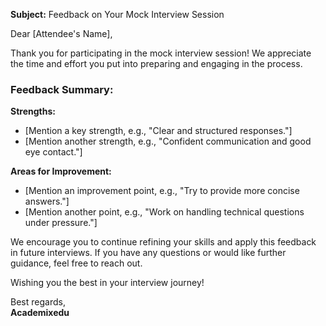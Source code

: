 **Subject:** Feedback on Your Mock Interview Session  

Dear [Attendee's Name],  

Thank you for participating in the mock interview session! We appreciate the time and effort you put into preparing and engaging in the process.  

### **Feedback Summary:**  
**Strengths:**  
- [Mention a key strength, e.g., "Clear and structured responses."]  
- [Mention another strength, e.g., "Confident communication and good eye contact."]  

**Areas for Improvement:**  
- [Mention an improvement point, e.g., "Try to provide more concise answers."]  
- [Mention another point, e.g., "Work on handling technical questions under pressure."]  

We encourage you to continue refining your skills and apply this feedback in future interviews. If you have any questions or would like further guidance, feel free to reach out.  

Wishing you the best in your interview journey!  

Best regards,  
**Academixedu**  

